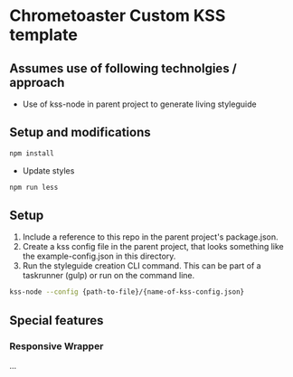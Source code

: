 # Chrometoaster Custom KSS template

## Assumes use of following technolgies / approach

- Use of kss-node in parent project to generate living styleguide

## Setup and modifications

````bash
npm install
````

- Update styles
````bash
npm run less
````

## Setup

1. Include a reference to this repo in the parent project's package.json.
2. Create a kss config file in the parent project, that looks something like the example-config.json in this directory.
3. Run the styleguide creation CLI command. This can be part of a taskrunner (gulp) or run on the command line.

````bash
kss-node --config {path-to-file}/{name-of-kss-config.json}
````

## Special features

### Responsive Wrapper

...